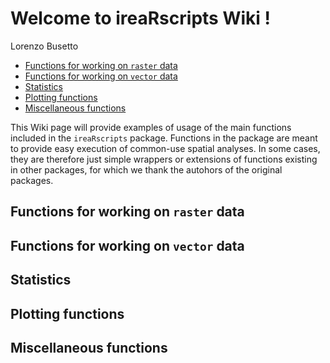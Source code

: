 Welcome to ireaRscripts Wiki !
================
Lorenzo Busetto

-   [Functions for working on `raster` data](#functions-for-working-on-raster-data)
-   [Functions for working on `vector` data](#functions-for-working-on-vector-data)
-   [Statistics](#statistics)
-   [Plotting functions](#plotting-functions)
-   [Miscellaneous functions](#miscellaneous-functions)

This Wiki page will provide examples of usage of the main functions included in the `ireaRscripts` package. Functions in the package are meant to provide easy execution of common-use spatial analyses. In some cases, they are therefore just simple wrappers or extensions of functions existing in other packages, for which we thank the autohors of the original packages.

Functions for working on `raster` data
--------------------------------------

Functions for working on `vector` data
--------------------------------------

Statistics
----------

Plotting functions
------------------

Miscellaneous functions
-----------------------
